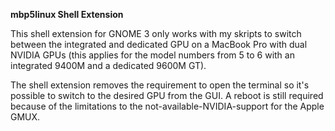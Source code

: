 __mbp5linux Shell Extension__

This shell extension for GNOME 3 only works with my skripts to switch between the integrated and dedicated GPU on a MacBook Pro with dual NVIDIA GPUs (this applies for the model numbers from 5 to 6 with an integrated 9400M and a dedicated 9600M GT).

The shell extension removes the requirement to open the terminal so it's possible to switch to the desired GPU from the GUI.
A reboot is still required because of the limitations to the not-available-NVIDIA-support for the Apple GMUX.
